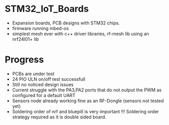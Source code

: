 # STM32_IoT_Boards
* Expansion boards, PCB designs with STM32 chips.
* firmware running mbed-os
* simplest mesh ever with c++ driver libraries, rf-mesh lib using an nrf24l01+ lib

# Progress
* PCBs are under test
* 24 PIO ULN on/off test successfull
* Still no noticed design issues
* Current struggle with the PA3,PA2 ports that do not output the PWM as configured for a default UART
* Sensors node already working fine as an RF-Dongle (sensors not tested yet)
* Soldering order of nrf and bluepill is very important !!! Soldering order strategy required as it is double sided board.
